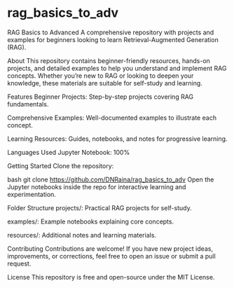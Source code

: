 # rag_basics_to_adv
RAG Basics to Advanced
A comprehensive repository with projects and examples for beginners looking to learn Retrieval-Augmented Generation (RAG).

About
This repository contains beginner-friendly resources, hands-on projects, and detailed examples to help you understand and implement RAG concepts. Whether you’re new to RAG or looking to deepen your knowledge, these materials are suitable for self-study and learning.

Features
Beginner Projects: Step-by-step projects covering RAG fundamentals.

Comprehensive Examples: Well-documented examples to illustrate each concept.

Learning Resources: Guides, notebooks, and notes for progressive learning.

Languages Used
Jupyter Notebook: 100%

Getting Started
Clone the repository:

bash
git clone https://github.com/DNRaina/rag_basics_to_adv
Open the Jupyter notebooks inside the repo for interactive learning and experimentation.

Folder Structure
projects/: Practical RAG projects for self-study.

examples/: Example notebooks explaining core concepts.

resources/: Additional notes and learning materials.

Contributing
Contributions are welcome! If you have new project ideas, improvements, or corrections, feel free to open an issue or submit a pull request.

License
This repository is free and open-source under the MIT License.